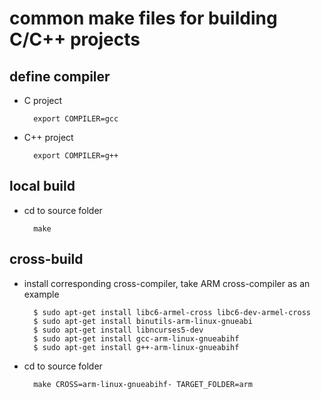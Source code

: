 # common make files for building C/C++ projects

## define compiler

* C project
    
        export COMPILER=gcc


* C++ project

        export COMPILER=g++

## local build

* cd to source folder

        make

## cross-build

* install corresponding cross-compiler, take ARM cross-compiler as an example

        $ sudo apt-get install libc6-armel-cross libc6-dev-armel-cross
        $ sudo apt-get install binutils-arm-linux-gnueabi
        $ sudo apt-get install libncurses5-dev
        $ sudo apt-get install gcc-arm-linux-gnueabihf
        $ sudo apt-get install g++-arm-linux-gnueabihf
        
* cd to source folder

        make CROSS=arm-linux-gnueabihf- TARGET_FOLDER=arm



